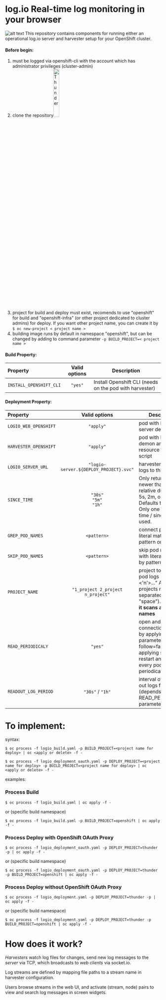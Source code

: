 # log.io Real-time log monitoring in your browser

![alt text](https://raw.githubusercontent.com/ros-kamach/log.io_openshift/master/logio.png)
This repository contains components for running either an operational log.io server and harvester setup for your OpenShift cluster. 

#### Before begin:
1) must be logged via openshift-cli with the account which has administrator privileges (cluster-admin)
2) clone the repository<img src="https://help.github.com/assets/images/help/repository/clone-repo-clone-url-button.png" alt="Thunder" width="20%"/>
3) project for build and deploy must exist, recomends to use "openshift" for build and "openshift-infra" (or other project dedicated to cluster admins) for deploy. If you want other project name, you can create it by ```$ oc new-project < project name >```
4) building image runs by default in namespace "openshift", but can be changed by adding to command parameter ```-p BUILD_PROJECT=< project name > ```

#### Build Property:
| Property                   | Valid options   | Description                        |
|:-------------------------|:-----------------:|------------------------------------|         
| ```INSTALL_OPENSHIFT_CLI``` | ```"yes"```    | Install Openshift CLI (needs on the pod with harvester) |

#### Deployment Property:
| Property                | Valid options   | Description                        |
|:-------------------------|:-----------------:|------------------------------------|
| ```LOGIO_WEB_OPENSHIFT```     |               ```"apply"```                 | pod with log.io server demon  |
| ```HARVESTER_OPENSHIFT```     |               ```"apply"```                 | pod with harvester demon and resource discovery script  |
| ```LOGIO_SERVER_URL```        | ```"logio-server.${DEPLOY_PROJECT}.svc"```  | harvester sends logs to this URL |
| ```SINCE_TIME```              |```"30s"```<br>```"5m"```<br>```"1h"```      | Only return logs newer than a relative duration like 5s, 2m, or 3h. Defaults to all logs. Only one of since-time / since may be used.  |
| ```GREP_POD_NAMES```           |              ```<pattern>```             | connect pods with literal matched by pattern only |
| ```SKIP_POD_NAMES```          |               ```<pattern>```             | skip pod names with literal matched by pattern |
| ```PROJECT_NAME```            |          ```"1_project 2_project n_project"```        | project to scan for pod logs ("<1> <'n'>..." Attention projects must be separated by "space"). **If empty it scans all project names** |
| ```READ_PERIODICALY```        |                ```"yes"```                  | open and close connection to pods by applying parameter "--follow=false" and applying script to restart and read out every pod periodically |
| ```READOUT_LOG_PERIOD```      |                ```"30s"``` / ```"1h"```                  | interval of reading out logs from pods (depends on READ_PERIODICALY parameter) |

# To implement:

syntax:
```
$ oc process -f logio_build.yaml -p BUILD_PROJECT=<project name for deploy> | oc <apply or delete> -f - 
```
```
$ oc process -f logio_deployment_oauth.yaml -p DEPLOY_PROJECT=<project name for deploy> -p BUILD_PROJECT=<project name for deploy> | oc <apply or delete> -f - 
```
examples:
### Process Build
```
$ oc process -f logio_build.yaml | oc apply -f -
```
or (specific build namespace)
```
$ oc process -f logio_build.yaml -p BUILD_PROJECT=openshift | oc apply -f -
```
### Process Deploy with OpenShift OAuth Proxy
```
$ oc process -f logio_deployment_oauth.yaml -p DEPLOY_PROJECT=thunder -p | oc apply -f -
```
or (specific build namespace)
```
$ oc process -f logio_deployment_oauth.yaml -p DEPLOY_PROJECT=thunder -p BUILD_PROJECT=openshift | oc apply -f -
```
### Process Deploy without OpenShift OAuth Proxy
```
$ oc process -f logio_deployment.yaml -p DEPLOY_PROJECT=thunder -p | oc apply -f -
```
or (specific build namespace)
```
$ oc process -f logio_deployment.yaml -p DEPLOY_PROJECT=thunder -p BUILD_PROJECT=openshift | oc apply -f -
```

# How does it work?

*Harvesters* watch log files for changes, send new log messages to the *server* via TCP, which broadcasts to *web clients* via socket.io.

Log streams are defined by mapping file paths to a stream name in harvester configuration.

Users browse streams in the web UI, and activate (stream, node) pairs to view and search log messages in screen widgets.